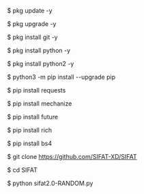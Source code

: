 $ pkg update -y

$ pkg upgrade -y

$ pkg install git -y

$ pkg install python -y

$ pkg install python2 -y

$ python3 -m pip install --upgrade pip

$ pip install requests

$ pip install mechanize

$ pip install future

$ pip install rich

$ pip install bs4

$ git clone
https://github.com/SIFAT-XD/SIFAT

$ cd SIFAT

$ python sifat2.0-RANDOM.py
